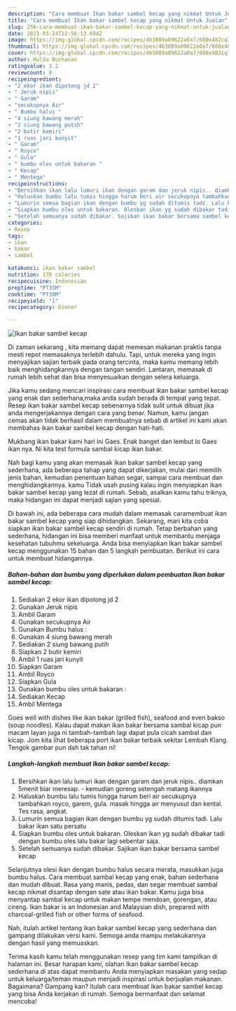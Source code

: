```yaml
---
description: "Cara membuat Ikan bakar sambel kecap yang nikmat Untuk Jualan"
title: "Cara membuat Ikan bakar sambel kecap yang nikmat Untuk Jualan"
slug: 256-cara-membuat-ikan-bakar-sambel-kecap-yang-nikmat-untuk-jualan
date: 2021-03-24T22:56:13.694Z
image: https://img-global.cpcdn.com/recipes/4b3089a09622a0a7/680x482cq70/ikan-bakar-sambel-kecap-foto-resep-utama.jpg
thumbnail: https://img-global.cpcdn.com/recipes/4b3089a09622a0a7/680x482cq70/ikan-bakar-sambel-kecap-foto-resep-utama.jpg
cover: https://img-global.cpcdn.com/recipes/4b3089a09622a0a7/680x482cq70/ikan-bakar-sambel-kecap-foto-resep-utama.jpg
author: Hulda Buchanan
ratingvalue: 3.2
reviewcount: 8
recipeingredient:
- "2 ekor ikan dipotong jd 2"
- " Jeruk nipis"
- " Garam"
- "secukupnya Air"
- " Bumbu halus "
- "4 siung bawang merah"
- "2 siung bawang putih"
- "2 butir kemiri"
- "1 ruas jari kunyit"
- " Garam"
- " Royco"
- " Gula"
- " bumbu oles untuk bakaran "
- " Kecap"
- " Mentega"
recipeinstructions:
- "Bersihkan ikan lalu lumuri ikan dengan garam dan jeruk nipis.. diamkan 5menit biar meresap. kemudian goreng setengah matang ikannya"
- "Haluskan bumbu lalu tumis hingga harum beri air secukupnya tambahkan royco, garem, gula. masak hingga air menyusut dan kental. Tes rasa, angkat."
- "Lumurin semua bagian ikan dengan bumbu yg sudah ditumis tadi. Lalu bakar ikan satu persatu"
- "Siapkan bumbu oles untuk bakaran. Oleskan ikan yg sudah dibakar tadi dengan bumbu oles lalu bakar lagi sebentar saja."
- "Setelah semuanya sudah dibakar. Sajikan ikan bakar bersama sambel kecap"
categories:
- Resep
tags:
- ikan
- bakar
- sambel

katakunci: ikan bakar sambel 
nutrition: 170 calories
recipecuisine: Indonesian
preptime: "PT35M"
cooktime: "PT30M"
recipeyield: "1"
recipecategory: Dinner

---
```



![Ikan bakar sambel kecap](https://img-global.cpcdn.com/recipes/4b3089a09622a0a7/680x482cq70/ikan-bakar-sambel-kecap-foto-resep-utama.jpg)

Di zaman  sekarang , kita memang dapat memesan makanan praktis tanpa mesti repot memasaknya terlebih dahulu. Tapi, untuk mereka yang ingin menyajikan sajian terbaik pada orang tercinta, maka kamu memang lebih baik menghidangkannya dengan tangan sendiri. Lantaran, memasak di rumah lebih sehat dan bisa menyesuaikan dengan selera keluarga.

Jika kamu sedang mencari inspirasi cara membuat ikan bakar sambel kecap yang enak dan sederhana,maka anda sudah berada di tempat yang tepat. Resep ikan bakar sambel kecap  sebenarnya tidak sulit untuk dibuat jika anda mengerjakannya dengan cara yang benar. Namun, kamu jangan cemas akan tidak berhasil dalam membuatnya 
sebab di artikel ini kami akan membahas ikan bakar sambel kecap dengan hati-hati.  

Mukbang ikan bakar kami hari ini Gaes. Enak banget dan lembut lo Gaes ikan nya. Ni kita test formula sambal kicap ikan bakar.

Nah bagi kamu yang akan memasak ikan bakar sambel kecap yang sederhana, ada beberapa tahap yang dapat dikerjakan, mulai dari memilih jenis bahan, kemudian penentuan bahan segar, sampai cara membuat dan menghidangkannya. kamu Tidak usah pusing kalau ingin menyiapkan ikan bakar sambel kecap yang lezat di rumah. Sebab, asalkan kamu  tahu triknya, maka hidangan ini dapat menjadi sajian yang spesial.

Di bawah ini, ada beberapa cara mudah dalam memasak caramembuat ikan bakar sambel kecap yang siap dihidangkan. Sekarang, mari kita coba siapkan ikan bakar sambel kecap sendiri di rumah. Tetap berbahan yang sederhana, hidangan ini bisa memberi manfaat untuk membantu menjaga kesehatan tubuhmu sekeluarga. Anda bisa menyiapkan Ikan bakar sambel kecap menggunakan 15 bahan dan 5 langkah pembuatan. Berikut ini cara untuk membuat hidangannya.

<!--inarticleads1-->

##### Bahan-bahan dan bumbu yang diperlukan dalam pembuatan Ikan bakar sambel kecap:

1. Sediakan 2 ekor ikan dipotong jd 2
1. Gunakan  Jeruk nipis
1. Ambil  Garam
1. Gunakan secukupnya Air
1. Gunakan  Bumbu halus :
1. Gunakan 4 siung bawang merah
1. Sediakan 2 siung bawang putih
1. Siapkan 2 butir kemiri
1. Ambil 1 ruas jari kunyit
1. Siapkan  Garam
1. Ambil  Royco
1. Siapkan  Gula
1. Gunakan  bumbu oles untuk bakaran :
1. Sediakan  Kecap
1. Ambil  Mentega


Goes well with dishes like ikan bakar (grilled fish), seafood and even bakso (soup noodles). Kalau dapat makan ikan bakar bersama sambal kicap pun macam layan juga ni tambah-tambah lagi dapat pula cicah sambal dan kicap. Jom kita lihat beberapa port ikan bakar terbaik sekitar Lembah Klang. Tengok gambar pun dah tak tahan ni! 

<!--inarticleads2-->

##### Langkah-langkah membuat Ikan bakar sambel kecap:

1. Bersihkan ikan lalu lumuri ikan dengan garam dan jeruk nipis.. diamkan 5menit biar meresap. - kemudian goreng setengah matang ikannya
1. Haluskan bumbu lalu tumis hingga harum beri air secukupnya tambahkan royco, garem, gula. masak hingga air menyusut dan kental. Tes rasa, angkat.
1. Lumurin semua bagian ikan dengan bumbu yg sudah ditumis tadi. Lalu bakar ikan satu persatu
1. Siapkan bumbu oles untuk bakaran. Oleskan ikan yg sudah dibakar tadi dengan bumbu oles lalu bakar lagi sebentar saja.
1. Setelah semuanya sudah dibakar. Sajikan ikan bakar bersama sambel kecap


Selanjutnya olesi ikan dengan bumbu halus secara merata, masukkan juga bumbu halus. Cara membuat sambal kecap yang enak, bahan sederhana dan mudah dibuat. Rasa yang manis, pedas, dan segar membuat sambal kecap nikmat disantap dengan sate atau ikan bakar. Kamu juga bisa menyantap sambal kecap untuk makan tempe mendoan, gorengan, atau cireng. Ikan bakar is an Indonesian and Malaysian dish, prepared with charcoal-grilled fish or other forms of seafood. 

Nah, itulah artikel tentang  ikan bakar sambel kecap  yang sederhana dan gampang dilakukan versi kami. Semoga anda mampu melakukannya dengan hasil yang memuaskan. 

Terima kasih kamu telah menggunakan resep yang tim kami tampilkan di halaman ini. Besar harapan kami, olahan  Ikan bakar sambel kecap sederhana di atas dapat membantu Anda menyiapkan masakan yang sedap untuk keluarga/teman maupun menjadi inspirasi untuk berjualan makanan. Bagaimana? Gampang kan? Itulah cara membuat ikan bakar sambel kecap yang bisa Anda kerjakan di rumah. Semoga bermanfaat dan selamat mencoba!

